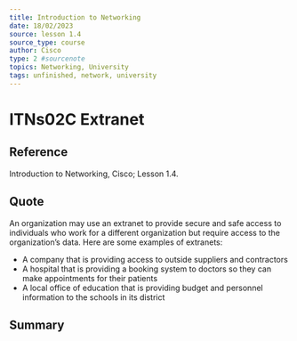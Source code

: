 ```yaml
---
title: Introduction to Networking
date: 18/02/2023
source: lesson 1.4
source_type: course
author: Cisco
type: 2 #sourcenote
topics: Networking, University
tags: unfinished, network, university
---
```

# ITNs02C Extranet

## **Reference**
Introduction to Networking, Cisco; Lesson 1.4.

## **Quote**
An organization may use an extranet to provide secure and safe access to individuals who work for a different organization but require access to the organization’s data. Here are some examples of extranets:
-   A company that is providing access to outside suppliers and contractors
-   A hospital that is providing a booking system to doctors so they can make appointments for their patients
-   A local office of education that is providing budget and personnel information to the schools in its district

## **Summary**
<!-- Resume of the idea with the context of the quote. -->
